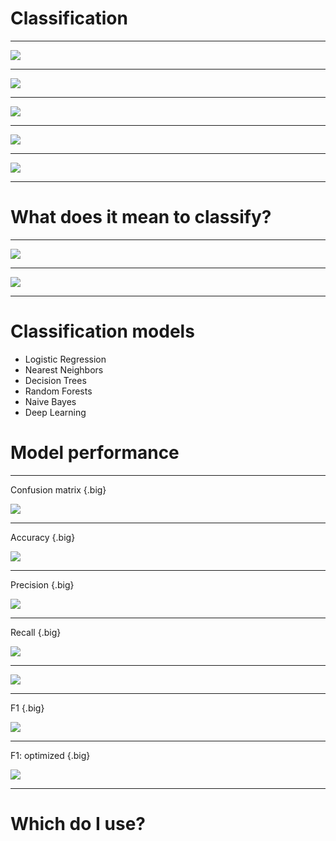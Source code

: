 # Classification

---

![](res/classification1.jpg)

<!--
food / pet / pest activity:
Pass out cards from either https://docs.google.com/document/d/1cvP1897NKnqxj0O8cPlaRAr58jSldOq2LL6Z4E4sYeI/edit (pet) or https://docs.google.com/document/d/15vKGW62h5UVrX6Fo3UGMmnqYhZLwRycEDMq6wxs2BSc/edit (food), depending on whether you want to consider horses food or pet.

These should be cut out so all images and the surrounding boxes with image labels are separate cards. Students work in groups to place each image in a corresponding label box.

When they’re done, come together and ask what they labeled chickens.

Image Details:
* [classification1.jpg](https://unsplash.com/photos/hXXncjTJJ1g): Unsplash License
-->

---

![](res/classification2.jpg)

<!--
What did they label dogs?

Image Details:
* [classification2.jpg](https://unsplash.com/photos/mx0DEnfYxic): Unsplash License
-->

---

![](res/classification3.jpg)

<!--
What did they label horses? (many cultures eat horse meat, so likely depends on whether you chose the [food] or [pet] cards)

Image Details:
* [classification3.jpg](https://unsplash.com/photos/Huza8QOO3tc): Unsplash License
-->

---

![](res/classification4.gif)

<!--
Last week we explored linear regression. Recall that a linear regression attempts to fit a line to a data set in order to predict a continuous value.

We judge the quality of our regression by measuring the distance of the actual data from our prediction line. Measurements such as mean squared error (MSE), and root mean squared error (RMSE) are common.

We learned that optimal linear regressions can be calculated with a closed-form solution as long as the data set is small enough. We also learned about strategies for discovering the regression when working with large datasets that exceed the memory or computational limits of the closed-form solution (i.e. gradient descent).

Image Details:
* [classification4.gif](http://www.google.com): Copyright Google
-->

---

![](res/classification5.gif)

<!--
This week we will move into a group of problems that don't rely on predicting a continuous value, but instead attempt to predict the "class" of a data point. These classification algorithms can be as simple as determining between two states, such as spam or not spam, through systems that determine the probability that a data point is one of dozens or even thousands of classes.

The 2-class model is often referred to as a "binary classifier". When more than two classes are being considered the problem is referred to as "multi-class classification". There are some algorithms that only work in binary classification states while others can be successful in both binary and multi-class applications.

Image Details:
* [classification5.gif](http://www.google.com): Copyright Google
-->

---

# What does it mean to classify?

<!--
Binary classification can be as simple as a yes/no decision as to which side of a "line" a data point falls on, but most of the time classification is presented as a list of confidences that a class applies to a data point.
-->

---

![](res/classification6.png)

<!--
Classification model results are often returned as a list of confidences. The model will predict the probability that the given data point is part of each class. The model makes predictions. Your code will need to make decisions based on these decisions.

Notice that these confidences do not necessarily sum to 1, so they aren’t quite probabilities. You can perform a mathematical transformation, such as a “softmax” function, so you can interpret them as probabilities instead.

Image Details:
* [classification6.png](https://unsplash.com/photos/-KNNQqX9rqY): Unsplash License
-->

---

![](res/classification7.png)

<!--
Here is an example of a model returning confusing predictions. The model is decently confident that the picture contains both a parakeet and a tiger. What would you do?

Image Details:
* [classification7.png](http://www.example.com): Unlicensed
-->

---

# Classification models

* Logistic Regression
* Nearest Neighbors
* Decision Trees
* Random Forests
* Naive Bayes
* Deep Learning

<!--
There are numerous models that can be used for classification. A few that we'll see over the course of this bootcamp are mentioned above.

Logistic regression: a variation of linear regression that performs a regression, then uses some threshold to make a classification decision
Nearest Neighbors: a distance measure is used to find the neighbors of a datapoint and classification decisions are made from those
Decision trees: a tree structure where a classification is made through a series of small decisions that ultimately lead to the leaf of a tree
Random forests: a group of trees, each with a random part of the training data, are queried and a consensus classification decision is made
Naive Bayes: Bayesian statistics applied to data to make a classification decision
Deep Learning: Neural networks trained to make classification decisions
-->

# Model performance

<!--
As mentioned before, determining the performance of a linear regression model is performed by measuring the distance between continuous values. In the case of classification models, there aren't any good continuous values to measure. Instead we count the number of predictions that the model got correct and the number that were incorrect. Using these counts we can then create various metrics that can be used to calculate model quality.

We’ll briefly cover the most common measures of classification performance now, and you’ll get more practice with these and more advanced measures later.
-->

---

Confusion matrix {.big}

![](res/classification8.png)

<!--
Most of the performance measures that we look at will be based on values taken from the confusion matrix. For the sake of simplicity we'll stick to evaluating model quality for binary classification or at least from the perspective of a single class.

Think of the two classes as one “positive” and one “negative” class. False Positive means the model predicted “positive” but the correct class is “negative”, and vice versa for False Negative.

Image Details:
* [classification8.png](http://www.google.com): Copyright Google
-->

---

Accuracy {.big}

![](res/classification9.png)

<!--
Accuracy is a very basic measure of quantity. It is simply the number of predictions that the classifier got correct over the total number of predictions made.

Discuss how accuracy isn't a good measure, especially for skewed datasets (class imbalance: when positives or negatives are rare). Consider a dataset predicting some rare disease. In most cases, the disease isn't present so a model that always predicted the disease was not present would likely have a high accuracy.

Color blindness in women: 1 in 200, or .5% of women
If my model always predicted false, what would be the accuracy?

***
Even with balanced classes accuracy is problematic because it ignores the context. Sometimes you care more about performance for one class vs. another. Depending on the consequences of your decision, you will use a different threshold to make the decision.

Ex: If you’re predicting a disease that would require invasive surgery, you will require a much higher probability for your classification as positive than if it only required recommending two aspirin. Or you might even have three different decisions although there are only two classes (sick vs. healthy): "go home and don't worry" vs. "run another test because the one we have is inconclusive" vs. "operate immediately".”

https://stats.stackexchange.com/questions/312780/why-is-accuracy-not-the-best-measure-for-assessing-classification-models

Image Details:
* [classification9.png](http://www.google.com): Copyright Google
-->

---

Precision {.big}

![](res/classification10.png)

<!--
In practice, you need more nuanced measures.

(Students will get more experience with this in the Classification Quality unit. Don't need to spend much time on it here. The slide is just showing that precision is a percentage of the positive cases that were actually correctly predicted over all of the positive case predictions.)

Precision: (true positive / all positive predictions)
When the model predicted positive, how often was it right?
Intuition: did the model classify as positive too often?

what happens if we classify everything as negative except for 1 that we’re 100% sure it’s positive?
100% precision

Write formula on the whiteboard

Image Details:
* [classification10.png](http://www.google.com): Copyright Google
-->

---

Recall {.big}

![](res/classification11.png)

<!--
(Students will get more experience with this in the Classification Quality unit.)
Recall: (true positive / all actual positive)
Out of all the possible positives, how many did the model correctly identify?
Intuition: Did it miss any positives?

Image Details:
* [classification11.png](http://www.google.com): Copyright Google
-->

---

![](res/classification12.jpg)

<!--
Balancing precision and recall is a tug-of-war between the metrics. Finding the optimal point where these two metrics are acceptable to your model is the goal.

If we want to increase recall, predict positive more often
If we want to increase precision, only predict positive when we’re absolutely sure (raise classification threshold)
In general, raising the classification threshold reduces false positives, thus raising precision.

Image Details:
* [classification12.jpg](https://unsplash.com/photos/w55SpMmoPgE): Unsplash License
-->

---

F1 {.big}

![](res/classification13.png)

<!--
What is a good way to determine if precision and recall are balanced? The F1 score computes the harmonic mean for the values. This formula penalizes small values of either, so optimizing for a high F1 score helps keep both precision and recall high.

Compare color blindness example: accuracy vs F1 when everyone is predicted as negative.

Expand formula to get optimized F1 (can calculate F1 directly from the TP/TN/FP/FN counts)

Image Details:
* [classification13.png](http://www.google.com): Copyright Google
-->

---

F1: optimized {.big}

![](res/classification14.png)

<!--
The F1 formula can be reduced to this formula… math.

Image Details:
* [classification11.png](http://www.google.com): Copyright Google
-->

---

# Which do I use?

<!--
The answer is "it depends".

In general accuracy isn't a good measure.

F1 is a good measure to balance precision and recall.

We’ll discuss more advanced measures later as well -- it is a good idea to measure the quality of your classifier using many different metrics and graphs, and sometimes directly reporting the confusion matrix is insightful
-->
